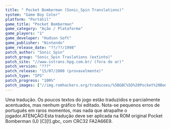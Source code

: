 ```yaml
---
title: " Pocket Bomberman (Sonic_Spin Translations)"
system: "Game Boy Color"
platform: "Portátil"
game_title: "Pocket Bomberman"
game_category: "Ação / Plataforma"
game_players: "1"
game_developer: "Hudson Soft"
game_publisher: "Nintendo"
game_release_date: "??/??/1998"
patch_author: "Sonic_Spin"
patch_group: "Sonic_Spin Traslations (extinto)"
patch_site: "//www.sstrans.hpg.com.br/ (fora do ar)"
patch_version: "???"
patch_release: "15/07/2000 (provavelmente)"
patch_type: "IPS"
patch_progress: "100%"
patch_images: ["//img.romhackers.org/traducoes/%5BGBC%5D%20Pocket%20Bomberman%20-%20Sonic_Spin%20Translations%20-%201.png","//img.romhackers.org/traducoes/%5BGBC%5D%20Pocket%20Bomberman%20-%20Sonic_Spin%20Translations%20-%202.png","//img.romhackers.org/traducoes/%5BGBC%5D%20Pocket%20Bomberman%20-%20Sonic_Spin%20Translations%20-%203.png"]
---
```

Uma tradução. Os poucos textos do jogo estão traduzidos e parcialmente acentuados, mas nenhum gráfico foi editado. Nota-se pequenos erros de português em raros momentos, mas nada que atrapalhe o jogador.ATENÇÃO:Esta tradução deve ser aplicada na ROM original Pocket Bomberman (U) [C][!].gbc, com CRC32 FA2A66E9.
